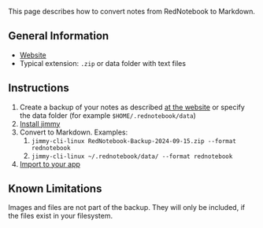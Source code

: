 This page describes how to convert notes from RedNotebook to Markdown.

## General Information

- [Website](https://rednotebook.app/)
- Typical extension: `.zip` or data folder with text files

## Instructions

1. Create a backup of your notes as described [at the website](https://rednotebook.app/help.html#toc13) or specify the data folder (for example `$HOME/.rednotebook/data`)
2. [Install jimmy](../index.md#installation)
3. Convert to Markdown. Examples:
   1. `jimmy-cli-linux RedNotebook-Backup-2024-09-15.zip --format rednotebook`
   2. `jimmy-cli-linux ~/.rednotebook/data/ --format rednotebook`
4. [Import to your app](../import_instructions.md)

## Known Limitations

Images and files are not part of the backup. They will only be included, if the files exist in your filesystem.
